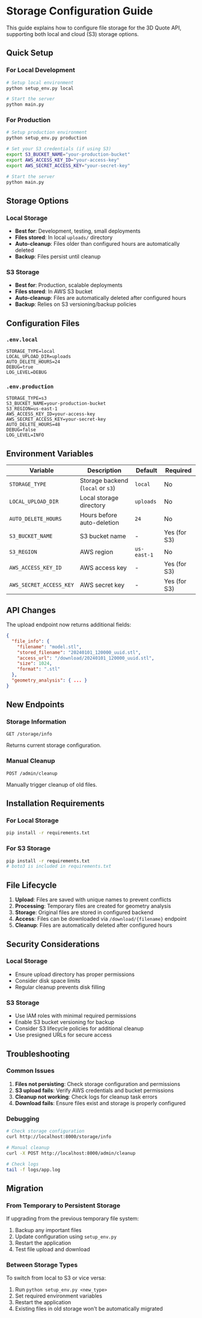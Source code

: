 # Storage Configuration Guide

This guide explains how to configure file storage for the 3D Quote API, supporting both local and cloud (S3) storage options.

## Quick Setup

### For Local Development
```bash
# Setup local environment
python setup_env.py local

# Start the server
python main.py
```

### For Production
```bash
# Setup production environment
python setup_env.py production

# Set your S3 credentials (if using S3)
export S3_BUCKET_NAME="your-production-bucket"
export AWS_ACCESS_KEY_ID="your-access-key"
export AWS_SECRET_ACCESS_KEY="your-secret-key"

# Start the server
python main.py
```

## Storage Options

### Local Storage
- **Best for**: Development, testing, small deployments
- **Files stored**: In local `uploads/` directory
- **Auto-cleanup**: Files older than configured hours are automatically deleted
- **Backup**: Files persist until cleanup

### S3 Storage
- **Best for**: Production, scalable deployments
- **Files stored**: In AWS S3 bucket
- **Auto-cleanup**: Files are automatically deleted after configured hours
- **Backup**: Relies on S3 versioning/backup policies

## Configuration Files

### `.env.local`
```env
STORAGE_TYPE=local
LOCAL_UPLOAD_DIR=uploads
AUTO_DELETE_HOURS=24
DEBUG=true
LOG_LEVEL=DEBUG
```

### `.env.production`
```env
STORAGE_TYPE=s3
S3_BUCKET_NAME=your-production-bucket
S3_REGION=us-east-1
AWS_ACCESS_KEY_ID=your-access-key
AWS_SECRET_ACCESS_KEY=your-secret-key
AUTO_DELETE_HOURS=48
DEBUG=false
LOG_LEVEL=INFO
```

## Environment Variables

| Variable | Description | Default | Required |
|----------|-------------|---------|----------|
| `STORAGE_TYPE` | Storage backend (`local` or `s3`) | `local` | No |
| `LOCAL_UPLOAD_DIR` | Local storage directory | `uploads` | No |
| `AUTO_DELETE_HOURS` | Hours before auto-deletion | `24` | No |
| `S3_BUCKET_NAME` | S3 bucket name | - | Yes (for S3) |
| `S3_REGION` | AWS region | `us-east-1` | No |
| `AWS_ACCESS_KEY_ID` | AWS access key | - | Yes (for S3) |
| `AWS_SECRET_ACCESS_KEY` | AWS secret key | - | Yes (for S3) |

## API Changes

The upload endpoint now returns additional fields:

```json
{
  "file_info": {
    "filename": "model.stl",
    "stored_filename": "20240101_120000_uuid.stl",
    "access_url": "/download/20240101_120000_uuid.stl",
    "size": 1024,
    "format": ".stl"
  },
  "geometry_analysis": { ... }
}
```

## New Endpoints

### Storage Information
```
GET /storage/info
```
Returns current storage configuration.

### Manual Cleanup
```
POST /admin/cleanup
```
Manually trigger cleanup of old files.

## Installation Requirements

### For Local Storage
```bash
pip install -r requirements.txt
```

### For S3 Storage
```bash
pip install -r requirements.txt
# boto3 is included in requirements.txt
```

## File Lifecycle

1. **Upload**: Files are saved with unique names to prevent conflicts
2. **Processing**: Temporary files are created for geometry analysis
3. **Storage**: Original files are stored in configured backend
4. **Access**: Files can be downloaded via `/download/{filename}` endpoint
5. **Cleanup**: Files are automatically deleted after configured hours

## Security Considerations

### Local Storage
- Ensure upload directory has proper permissions
- Consider disk space limits
- Regular cleanup prevents disk filling

### S3 Storage
- Use IAM roles with minimal required permissions
- Enable S3 bucket versioning for backup
- Consider S3 lifecycle policies for additional cleanup
- Use presigned URLs for secure access

## Troubleshooting

### Common Issues

1. **Files not persisting**: Check storage configuration and permissions
2. **S3 upload fails**: Verify AWS credentials and bucket permissions
3. **Cleanup not working**: Check logs for cleanup task errors
4. **Download fails**: Ensure files exist and storage is properly configured

### Debugging

```bash
# Check storage configuration
curl http://localhost:8000/storage/info

# Manual cleanup
curl -X POST http://localhost:8000/admin/cleanup

# Check logs
tail -f logs/app.log
```

## Migration

### From Temporary to Persistent Storage
If upgrading from the previous temporary file system:

1. Backup any important files
2. Update configuration using `setup_env.py`
3. Restart the application
4. Test file upload and download

### Between Storage Types
To switch from local to S3 or vice versa:

1. Run `python setup_env.py <new_type>`
2. Set required environment variables
3. Restart the application
4. Existing files in old storage won't be automatically migrated